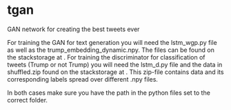 # tgan
GAN network for creating the best tweets ever

For training the GAN for text generation you will need the lstm_wgp.py file as well as the trump_embedding_dynamic.npy. The files can be found on the stackstorage at .
For training the discriminator for classification of tweets (Trump or not Trump) you will need the lstm_d.py file and the data in shuffled.zip found on the stackstorage at . This zip-file contains data and its corresponding labels spread over different .npy files.

In both cases make sure you have the path in the python files set to the correct folder.
